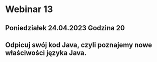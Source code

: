 # Webinar 13
## Poniedziałek 24.04.2023 Godzina 20
## Odpicuj swój kod Java, czyli poznajemy nowe właściwości języka Java.